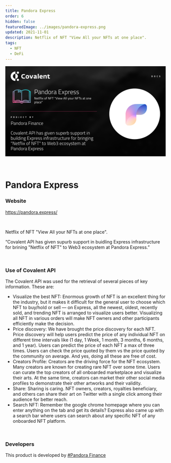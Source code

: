 ```yaml
---
title: Pandora Express
order: 6
hidden: false
featuredImage: ../images/pandora-express.png
updated: 2021-11-01
description: Netflix of NFT "View All your NFTs at one place".
tags:
  - NFT
  - DeFi
---
```


![TXN Wallet Banner](../images/pandora-express.png)

&nbsp;
# Pandora Express

### Website
https://pandora.express/

&nbsp;

Netflix of NFT "View All your NFTs at one place".

<Aside>

“Covalent API has given supurb support in buidling Express infrastructure for brining "Netflix of NFT" to Web3 ecosystem at Pandora Express.”

</Aside>

&nbsp;
### Use of Covalent API
The Covalent API was used for the retrieval of several pieces of key information. These are:

- Visualize the best NFT: Enormous growth of NFT is an excellent thing for the industry, but it makes it difficult for the general user to choose which NFT to buy/hold or sell — on Express, all the newest, oldest, recently sold, and trending NFT is arranged to visualize users better. Visualizing all NFT in various orders will make NFT owners and other participants efficiently make the decision.
- Price discovery: We have brought the price discovery for each NFT. Price discovery will help users predict the price of any individual NFT on different time intervals like (1 day, 1 Week, 1 month, 3 months, 6 months, and 1 year). Users can predict the price of each NFT a max of three times. Users can check the price quoted by them vs the price quoted by the community on average. And yes, doing all these are free of cost.
- Creators Profile: Creators are the driving force for the NFT ecosystem. Many creators are known for creating rare NFT over some time. Users can curate the top creators of all onboarded marketplace and visualize their arts. At the same time, creators can market their other social media profiles to demonstrate their other artworks and their validity.
- Share: Sharing is caring. NFT owners, creators, royalties beneficiary, and others can share their art on Twitter with a single click among their audience for better reach.
- Search NFT: Remember the google chrome homepage where you can enter anything on the tab and get its details? Express also came up with a search bar where users can search about any specific NFT of any onboarded NFT platform.

&nbsp;
### Developers

This product is developed by [#Pandora Finance](https://pandora.finance/)
